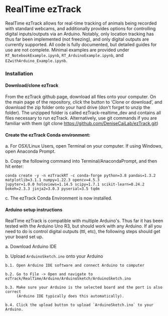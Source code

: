 # RealTime ezTrack

RealTime ezTrack allows for real-time tracking of animals being recorded with standard webcams, and additionally provides options for controlling digital inputs/outputs via an Arduino. Notably, only location tracking has thus far been implemented (not freezing), and only digital outputs are currently supported.  All code is fully documented, but detailed guides for use are not complete.  Minimal examples are provided under `RT_NotebookExample.ipynb`, `RT_ArduinoExample.ipynb`, and `EZwithArduino_Example.ipynb`.

### Installation

#### Download/clone ezTrack 

From the ezTrack github page, download all files onto your computer. On the main page of the repository, click the button to ‘Clone or download’, and download the zip folder onto your hard drive (don't forget to unzip the folder). The unzipped folder is called ezTrack-realtime_dev and contains all files necessary to run ezTrack. Alternatively, use git commands if you are familiar with them (git clone https://github.com/DeniseCaiLab/ezTrack.git)

#### Create the ezTrack Conda environment:

a. For OSX/Linux Users, open Terminal on your computer. If using Windows, open Anaconda Prompt.

b. Copy the following command into Terminal/AnacondaPrompt, and then hit enter:
```
conda create -y -n ezTrackRT -c conda-forge python=3.8 pandas=1.3.2 matplotlib=3.1.1 numpy=1.22.3 opencv=4.5.3
jupyter=1.0.0 holoviews=1.14.5 scipy=1.7.1 scikit-learn=0.24.2 bokeh=2.3.3 jinja2=3.0.3 pyserial=3.5 tqdm
```

c. The ezTrack Conda Environment is now installed.

#### Arduino setup instructions

RealTime ezTrack is compatible with multiple Arduino's.  Thus far it has been tested with the Arduino Uno R3, but should work with any Arduino.  If all you need to do is control digital outputs (ttl, etc), the following steps should get your board set up.

a. Download Arduino IDE

b. Upload `ArduinoSketch.ino` onto your Arduino

    b.1. Open Arduino IDE software and connect Arduino to computer
    
    b.2. Go to File -> Open and navigate to ezTrack/RealTime/Arduino/ArduinoSketch/ArduinoSketch.ino
    
    b.3. Make sure your Arduino is the selected board and the port is also correct 
         (Arduino IDE typically does this automatically).
    
    b.4. Click the upload button to upload `ArduinoSketch.ino` to your Arduino.



